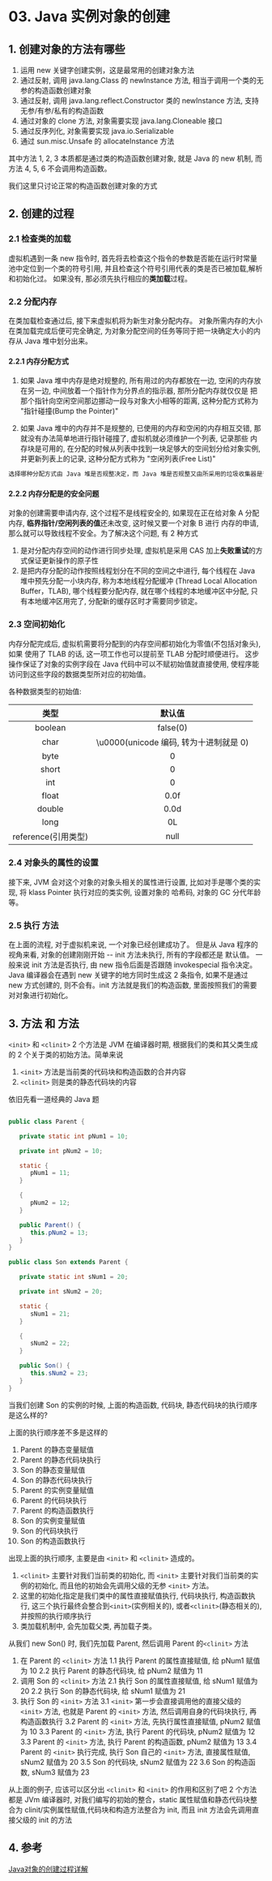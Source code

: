 # 03. Java 实例对象的创建

## 1. 创建对象的方法有哪些

1. 运用 new 关键字创建实例，这是最常用的创建对象方法
2. 通过反射, 调用 java.lang.Class 的 newInstance 方法, 相当于调用一个类的无参的构造函数创建对象
3. 通过反射, 调用 java.lang.reflect.Constructor 类的 newInstance 方法, 支持无参/有参/私有的构造函数
4. 通过对象的 clone 方法, 对象需要实现 java.lang.Cloneable 接口
5. 通过反序列化, 对象需要实现 java.io.Serializable
6. 通过 sun.misc.Unsafe 的 allocateInstance 方法

其中方法 1, 2, 3 本质都是通过类的构造函数创建对象, 就是 Java 的 new 机制, 而方法 4, 5, 6 不会调用构造函数。

我们这里只讨论正常的构造函数创建对象的方式

## 2. 创建的过程

### 2.1 检查类的加载
虚拟机遇到一条 new 指令时, 首先将去检查这个指令的参数是否能在运行时常量池中定位到一个类的符号引用, 
并且检查这个符号引用代表的类是否已被加载,解析和初始化过。 如果没有, 那必须先执行相应的**类加载**过程。

### 2.2 分配内存
在类加载检查通过后, 接下来虚拟机将为新生对象分配内存。
对象所需内存的大小在类加载完成后便可完全确定, 为对象分配空间的任务等同于把一块确定大小的内存从 Java 堆中划分出来。

#### 2.2.1 内存分配方式
1. 如果 Java 堆中内存是绝对规整的, 所有用过的内存都放在一边, 空闲的内存放在另一边, 中间放着一个指针作为分界点的指示器, 那所分配内存就仅仅是
   把那个指针向空闲空间那边挪动一段与对象大小相等的距离, 这种分配方式称为 "指针碰撞(Bump the Pointer)"
   
2. 如果 Java 堆中的内存并不是规整的, 已使用的内存和空闲的内存相互交错, 那就没有办法简单地进行指针碰撞了, 虚拟机就必须维护一个列表, 记录那些
   内存块是可用的, 在分配的时候从列表中找到一块足够大的空间划分给对象实例, 并更新列表上的记录, 这种分配方式称为 "空闲列表(Free List)"
   
```java
选择哪种分配方式由 Java 堆是否规整决定，而 Java 堆是否规整又由所采用的垃圾收集器是否带有空间压缩整理（Compact）功能决定
```

#### 2.2.2 内存分配是的安全问题
对象的创建需要申请内存, 这个过程不是线程安全的, 如果现在正在给对象 A 分配内存, **临界指针/空闲列表的值**还未改变, 这时候又要一个对象 B 进行
内存的申请, 那么就可以导致线程不安全。为了解决这个问题, 有 2 种方式  
1. 是对分配内存空间的动作进行同步处理, 虚拟机是采用 CAS 加上**失败重试**的方式保证更新操作的原子性  
2. 是把内存分配的动作按照线程划分在不同的空间之中进行, 每个线程在 Java 堆中预先分配一小块内存, 称为本地线程分配缓冲 (Thread Local Allocation Buffer，TLAB),
   哪个线程要分配内存, 就在哪个线程的本地缓冲区中分配, 只有本地缓冲区用完了, 分配新的缓存区时才需要同步锁定。
   
### 2.3 空间初始化
内存分配完成后, 虚拟机需要将分配到的内存空间都初始化为零值(不包括对象头), 如果 使用了 TLAB 的话, 这一项工作也可以提前至 TLAB 分配时顺便进行。
这步操作保证了对象的实例字段在 Java 代码中可以不赋初始值就直接使用, 使程序能访问到这些字段的数据类型所对应的初始值。

各种数据类型的初始值:

|  类型 | 默认值 |
| :-: | :-: |
| boolean | false(0) |
| char | \u0000(unicode 编码, 转为十进制就是 0) |
| byte | 0 |
| short| 0 |
| int | 0|
| float | 0.0f |
| double | 0.0d |
| long| 0L|
| reference(引用类型) | null |


### 2.4 对象头的属性的设置
接下来, JVM 会对这个对象的对象头相关的属性进行设置, 比如对手是哪个类的实现, 将 klass Pointer 执行对应的类实例, 设置对象的
哈希码, 对象的 GC 分代年龄等。

### 2.5 执行 <init> 方法
在上面的流程, 对于虚拟机来说, 一个对象已经创建成功了。 但是从 Java 程序的视角来看, 对象的创建刚刚开始 -- init 方法未执行, 所有的字段都还是
默认值。 一般来说 init 方法是否执行, 由 new 指令后面是否跟随 invokespecial 指令决定。 Java 编译器会在遇到 new 关键字的地方同时生成这 2 
条指令, 如果不是通过 new 方式创建的, 则不会有。init 方法就是我们的构造函数, 里面按照我们的需要对对象进行初始化。

## 3. <init> 方法 和 <clinit> 方法

`<init>` 和 `<clinit>` 2 个方法是 JVM 在编译器时期, 根据我们的类和其父类生成的 2 个关于类的初始方法。简单来说
1. `<init>` 方法是当前类的代码块和构造函数的合并内容
2. `<clinit>` 则是类的静态代码块的内容

依旧先看一道经典的 Java 题
```java

public class Parent {

   private static int pNum1 = 10;

   private int pNum2 = 10;

   static {
      pNum1 = 11;
   }

   {
      pNum2 = 12;
   }

   public Parent() {
      this.pNum2 = 13;
   }
}

public class Son extends Parent {

   private static int sNum1 = 20;

   private int sNum2 = 20;

   static {
      sNum1 = 21;
   }

   {
      sNum2 = 22;
   }

   public Son() {
      this.sNum2 = 23;
   }
}
```
当我们创建 Son 的实例的时候, 上面的构造函数, 代码块, 静态代码块的执行顺序是这么样的?

上面的执行顺序差不多是这样的
1. Parent 的静态变量赋值
2. Parent 的静态代码块执行
3. Son 的静态变量赋值
4. Son 的静态代码块执行
5. Parent 的实例变量赋值
6. Parent 的代码块执行
7. Parent 的构造函数执行   
7. Son 的实例变量赋值
8. Son 的代码块执行
9. Son 的构造函数执行

出现上面的执行顺序, 主要是由 `<init>` 和 `<clinit>` 造成的。
1. `<clinit>` 主要针对我们当前类的初始化, 而 `<init>` 主要针对我们当前类的实例的初始化, 而且他的初始会先调用父级的无参 `<init>` 方法。  
2. 这里的初始化指定是我们类中的属性直接赋值执行, 代码块执行, 构造函数执行, 这三个执行最终会整合到`<init>`(实例相关的), 或者`<clinit>`(静态相关的), 并按照的执行顺序执行
3. 类加载机制中, 会先加载父类, 再加载子类。

从我们 new Son() 时, 我们先加载 Parent, 然后调用 Parent 的`<clinit>` 方法
1. 在 Parent 的 `<clinit>` 方法
1.1 执行 Parent 的属性直接赋值, 给 pNum1 赋值为 10
2.2 执行 Parent 的静态代码块, 给 pNum2 赋值为 11
2. 调用 Son 的 `<clinit>` 方法
2.1 执行 Son 的属性直接赋值, 给 sNum1 赋值为 20
2.2 执行 Son 的静态代码块, 给  sNum1 赋值为 21
3. 执行 Son 的 `<init>` 方法
3.1 `<init>` 第一步会直接调用他的直接父级的 `<init>` 方法, 也就是 Parent 的 `<init>` 方法, 然后调用自身的代码块执行, 再构造函数执行
3.2 Parent 的 `<init>` 方法, 先执行属性直接赋值, pNum2 赋值为 10
3.3 Parent 的 `<init>` 方法, 执行 Parent 的代码块, pNum2 赋值为 12
3.3 Parent 的 `<init>` 方法, 执行 Parent 的构造函数, pNum2 赋值为 13
3.4 Parent 的 `<init>` 执行完成, 执行 Son 自己的 `<init>` 方法, 直接属性赋值, sNum2 赋值为 20
3.5 Son 的代码块, sNum2 赋值为 22
3.6 Son 的构造函数, sNum3 赋值为 23
   
从上面的例子, 应该可以区分出 `<clinit>` 和 `<init>` 的作用和区别了吧
2 个方法都是 JVm 编译器时, 对我们编写的初始的整合，static 属性赋值和静态代码块整合为 clinit/实例属性赋值,代码块和构造方法整合为 init, 而且
init 方法会先调用直接父级的 init 的方法

## 4. 参考
[Java对象的创建过程详解](https://my.oschina.net/u/4942072/blog/4903326)














